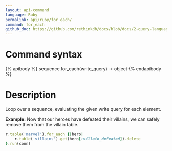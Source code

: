 ```yaml
---
layout: api-command 
language: Ruby
permalink: api/ruby/for_each/
command: for_each 
github_doc: https://github.com/rethinkdb/docs/blob/docs/2-query-language/api/ruby/control-structures/for_each.md
---
```


# Command syntax #

{% apibody %}
sequence.for_each(write_query) &rarr; object
{% endapibody %}

# Description #

Loop over a sequence, evaluating the given write query for each element.

__Example:__ Now that our heroes have defeated their villains, we can safely remove them from the villain table.

```rb
r.table('marvel').for_each {|hero|
    r.table('villains').get(hero[:villain_defeated]).delete
}.run(conn)
```
